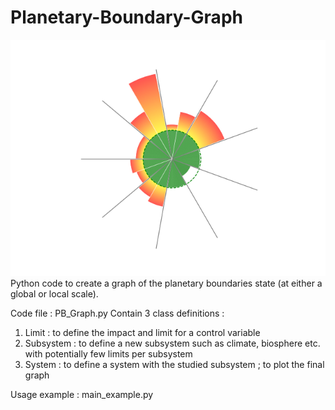 # Planetary-Boundary-Graph
![Image PB global state](/PB_Global_State.png "Planetary boundaries global state (Richardson and al. 2023)")
Python code to create a graph of the planetary boundaries state (at either a global or local scale).

Code file : PB_Graph.py
Contain 3 class definitions :
1) Limit : to define the impact and limit for a control variable
2) Subsystem : to define a new subsystem such as climate, biosphere etc. with potentially few limits per subsystem
3) System : to define a system with the studied subsystem ; to plot the final graph

Usage example : main_example.py
